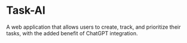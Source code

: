 # Task-AI
A web application that allows users to create, track, and prioritize their tasks, with the added benefit of ChatGPT integration.
